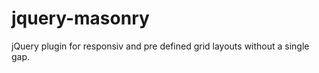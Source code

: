 jquery-masonry
==============

jQuery plugin for responsiv and pre defined grid layouts without a single gap.
